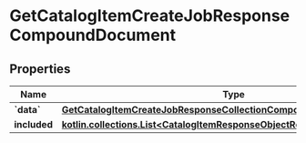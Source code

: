 
# GetCatalogItemCreateJobResponseCompoundDocument

## Properties
| Name | Type | Description | Notes |
| ------------ | ------------- | ------------- | ------------- |
| **&#x60;data&#x60;** | [**GetCatalogItemCreateJobResponseCollectionCompoundDocumentDataInner**](GetCatalogItemCreateJobResponseCollectionCompoundDocumentDataInner.md) |  |  |
| **included** | [**kotlin.collections.List&lt;CatalogItemResponseObjectResource&gt;**](CatalogItemResponseObjectResource.md) |  |  [optional] |



